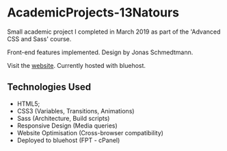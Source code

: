 # AcademicProjects-13Natours

Small academic project I completed in March 2019 as part of the 'Advanced CSS and Sass' course.

Front-end features implemented. Design by Jonas Schmedtmann.

Visit the [website](https://www.danielbarros.website/natours/). Currently hosted with bluehost.

## Technologies Used
* HTML5;
* CSS3 (Variables, Transitions, Animations)
* Sass (Architecture, Build scripts)
* Responsive Design (Media queries)
* Website Optimisation (Cross-browser compatibility)
* Deployed to bluehost (FPT - cPanel)